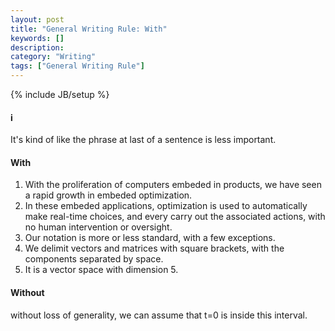 ```yaml
---
layout: post
title: "General Writing Rule: With"
keywords: []
description: 
category: "Writing"
tags: ["General Writing Rule"]
---
```

{% include JB/setup %}

#### i
It's kind of like the phrase at last of a sentence is less important.


#### With
1. With the proliferation of computers embeded in products, we have seen a
rapid growth in embeded optimization.
2. In these embeded applications, optimization is used to automatically make
   real-time choices, and every carry out the associated actions, with no human
   intervention or oversight.
3. Our notation is more or less standard, with a few exceptions.
4. We delimit vectors and matrices with square brackets, with the components separated by space.
5. It is a vector space with dimension 5.


#### Without
without loss of generality, we can assume that t=0 is inside this interval.








